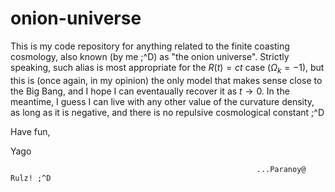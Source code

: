 # onion-universe

This is my code repository for anything related to the finite coasting cosmology, also known (by me ;^D) as "the onion universe". Strictly speaking, such alias is most appropriate for the $R(t) = ct$ case ($\Omega_k = -1$), but this is (once again, in my opinion) the only model that makes sense close to the Big Bang, and I hope I can eventaually recover it as $t \to 0$. In the meantime, I guess I can live with any other value of the curvature density, as long as it is negative, and there is no repulsive cosmological constant ;^D

Have fun,

Yago

                                                           ...Paranoy@ Rulz! ;^D
